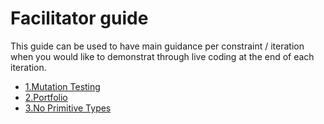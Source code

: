 # Facilitator guide
This guide can be used to have main guidance per constraint / iteration when you would like to demonstrat through live coding at the end of each iteration.

- [1.Mutation Testing](1.mutation-testing.md)
- [2.Portfolio](2.portfolio.md)
- [3.No Primitive Types](3.no-primitive-types.md)